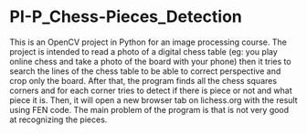# PI-P_Chess-Pieces_Detection
This is an OpenCV project in Python for an image processing course.
The project is intended to read a photo of a digital chess table (eg: you play online chess and take a photo of the board with your phone) then it tries to search the lines of the chess table to be able to correct perspective and crop only the board. After that, the program finds all the chess squares corners and for each corner tries to detect if there is piece or not and what piece it is. Then, it will open a new browser tab on lichess.org with the result using FEN code. The main problem of the program is that is not very good at recognizing the pieces.
